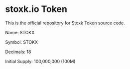# stoxk.io Token

This is the official repository for Stoxk Token source code.

Name: STOKX

Symbol: STOKX

Decimals: 18

Initial Supply: 100,000,000 (100M)
